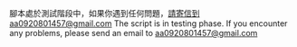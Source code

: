 腳本處於測試階段中，如果你遇到任何問題，請寄信到aa0920801457@gmail.com
The script is in testing phase. If you encounter any problems, please send an email to aa0920801457@gmail.com
